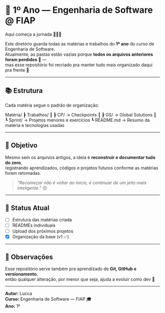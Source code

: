 # 🧩 1º Ano — Engenharia de Software @ FIAP

Aqui começa a jornada 👨‍💻✨  

Este diretório guarda todas as matérias e trabalhos do **1º ano** do curso de Engenharia de Software.  
Atualmente, as pastas estão vazias porque **todos os arquivos anteriores foram perdidos** 🥲 —  
mas esse repositório foi recriado pra manter tudo mais organizado daqui pra frente 💪  

---

## 📚 Estrutura

Cada matéria segue o padrão de organização:

Matéria/
┣ Trabalhos/
┃ ┣ CP/ → Checkpoints
┃ ┣ GS/ → Global Solutions
┃ ┗ Sprint/ → Projetos menores e exercícios
┗ README.md → Resumo da matéria e tecnologias usadas

---

## 🧠 Objetivo

Mesmo sem os arquivos antigos, a ideia é **reconstruir e documentar tudo do zero**,  
registrando aprendizados, códigos e projetos futuros conforme as matérias forem retomadas.

> _“Recomeçar não é voltar ao início, é continuar de um jeito mais inteligente.”_ 😌  

---

## 🧱 Status Atual

- [ ] Estrutura das matérias criada  
- [ ] READMEs individuais  
- [ ] Upload dos próximos projetos  
- [x] Organização da base (v1 ✅)

---

## 💬 Observações

Esse repositório serve também pra aprendizado de **Git, GitHub e versionamento**,  
então qualquer alteração, por menor que seja, ajuda a evoluir como dev 🚀

---

**Autor:** Lucca  
**Curso:** Engenharia de Software — FIAP 🎓  
**Ano:** 1º  
